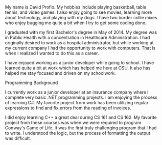 My name is David Profio. My hobbies include playing basketball, table tennis, and video games. I also enjoy going to see movies, learning more about technology, and playing with my dogs. I have two border collie mixes who enjoy bugging me quite a bit when I try to get some coding done.

I graduated with my first Bachelor's degree in May of 2014. My degree was in Public Health with a concentration in Healthcare Administration. I had originally desired to work as a hospital administrator, but while working at my current company I had the opportunity to work with computers. That is when I realized I wanted to do this as a career. 

I have enjoyed working as a junior developer while going to school. I have learned quite a bit at work which has helped me here at OSU. It also has helped me stay focused and driven on my schoolwork.

Programming Background

I currently work as a junior developer at an insurance company where I complete very basic .NET programming projects. I am enjoying the process of learning C#. My favorite project from work has been utilizing regular expressions to find and fix errors from the reading of invoices. 

I did enjoy learning C++ a great deal during CS 161 and CS 162. My favorite project from these courses was when we were required to program Conway's Game of Life. It was the first truly challenging program that I had to write. I understood the logic, but the process of formatting the output was difficult. 